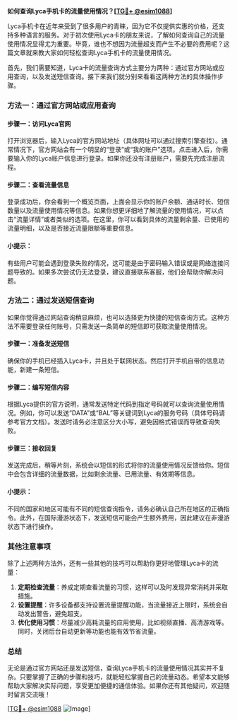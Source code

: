 **如何查询Lyca手机卡的流量使用情况？[[TG💪+ @esim1088](https://t.me/s/esim1088)]**

Lyca手机卡在近年来受到了很多用户的青睐，因为它不仅提供实惠的价格，还支持多种语言的服务。对于初次使用Lyca卡的朋友来说，了解如何查询自己的流量使用情况显得尤为重要。毕竟，谁也不想因为流量超支而产生不必要的费用呢？这篇文章就来教大家如何轻松查询Lyca手机卡的流量使用情况。

首先，我们需要知道，Lyca卡的流量查询方式主要分为两种：通过官方网站或应用查询，以及发送短信查询。接下来我们就分别来看看这两种方法的具体操作步骤。

### 方法一：通过官方网站或应用查询

#### 步骤一：访问Lyca官网
打开浏览器后，输入Lyca的官方网站地址（具体网址可以通过搜索引擎查找）。通常情况下，官方网站会有一个明显的“登录”或“我的账户”选项。点击进入后，你需要输入你的Lyca账户信息进行登录。如果你还没有注册账户，需要先完成注册流程。

#### 步骤二：查看流量信息
登录成功后，你会看到一个概览页面，上面会显示你的账户余额、通话时长、短信数量以及流量使用情况等信息。如果你想更详细地了解流量的使用情况，可以点击“流量详情”或者类似的选项。在这里，你可以看到具体的流量剩余量、已使用的流量明细，以及是否接近流量限额等重要信息。

#### 小提示：
有些用户可能会遇到登录失败的情况，这可能是由于密码输入错误或是网络连接问题导致的。如果多次尝试仍无法登录，建议直接联系客服，他们会帮助你解决问题。

### 方法二：通过发送短信查询

如果你觉得通过网站查询稍显麻烦，也可以选择更为快捷的短信查询方式。这种方法不需要登录任何账号，只需发送一条简单的短信即可获取流量使用情况。

#### 步骤一：准备发送短信
确保你的手机已经插入Lyca卡，并且处于联网状态。然后打开手机自带的信息功能，新建一条短信。

#### 步骤二：编写短信内容
根据Lyca提供的官方说明，通常发送特定代码到指定号码就可以查询流量使用情况。例如，你可以发送“DATA”或“BAL”等关键词到Lyca的服务号码（具体号码请参考官方文档）。发送时请务必注意区分大小写，避免因格式错误而导致查询失败。

#### 步骤三：接收回复
发送完成后，稍等片刻，系统会以短信的形式将你的流量使用情况反馈给你。短信中会包含详细的流量数据，比如剩余流量、已用流量、有效期等信息。

#### 小提示：
不同的国家和地区可能有不同的短信查询指令，请务必确认自己所在地区的正确指令。此外，在国际漫游状态下，发送短信可能会产生额外费用，因此建议在非漫游状态下进行操作。

### 其他注意事项

除了上述两种方法外，还有一些其他的技巧可以帮助你更好地管理Lyca卡的流量：

1. **定期检查流量**：养成定期查看流量的习惯，这样可以及时发现异常消耗并采取措施。
2. **设置提醒**：许多设备都支持设置流量提醒功能，当流量接近上限时，系统会自动发出警告，避免超支。
3. **优化使用习惯**：尽量减少高耗流量的应用使用，比如视频直播、高清游戏等。同时，关闭后台自动更新等功能也能有效节省流量。

### 总结

无论是通过官方网站还是发送短信，查询Lyca手机卡的流量使用情况其实并不复杂。只要掌握了正确的步骤和技巧，就能轻松掌握自己的流量动态。希望本文能够帮助大家解决实际问题，享受更加便捷的通信体验。如果你还有其他疑问，欢迎随时留言交流哦！

[[TG💪+ @esim1088](https://t.me/s/esim1088) ![Image](https://i.postimg.cc/4NQfJmqS/Snipaste-2025-05-13-00-14-12.png)]
